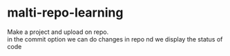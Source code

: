 # malti-repo-learning
Make a project and upload on repo.
<br>
in the commit option we can do changes in repo nd we display the status of code
